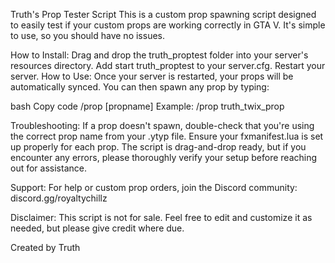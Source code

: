 Truth's Prop Tester Script
This is a custom prop spawning script designed to easily test if your custom props are working correctly in GTA V. It's simple to use, so you should have no issues.

How to Install:
Drag and drop the truth_proptest folder into your server's resources directory.
Add start truth_proptest to your server.cfg.
Restart your server.
How to Use:
Once your server is restarted, your props will be automatically synced. You can then spawn any prop by typing:

bash
Copy code
/prop [propname]
Example: /prop truth_twix_prop

Troubleshooting:
If a prop doesn't spawn, double-check that you're using the correct prop name from your .ytyp file.
Ensure your fxmanifest.lua is set up properly for each prop.
The script is drag-and-drop ready, but if you encounter any errors, please thoroughly verify your setup before reaching out for assistance.

Support:
For help or custom prop orders, join the Discord community: discord.gg/royaltychillz

Disclaimer:
This script is not for sale. Feel free to edit and customize it as needed, but please give credit where due.

Created by Truth

